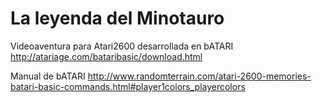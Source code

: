 # La leyenda del Minotauro
Videoaventura para Atari2600 desarrollada en bATARI http://atariage.com/bataribasic/download.html

Manual de bATARI http://www.randomterrain.com/atari-2600-memories-batari-basic-commands.html#player1colors_playercolors
